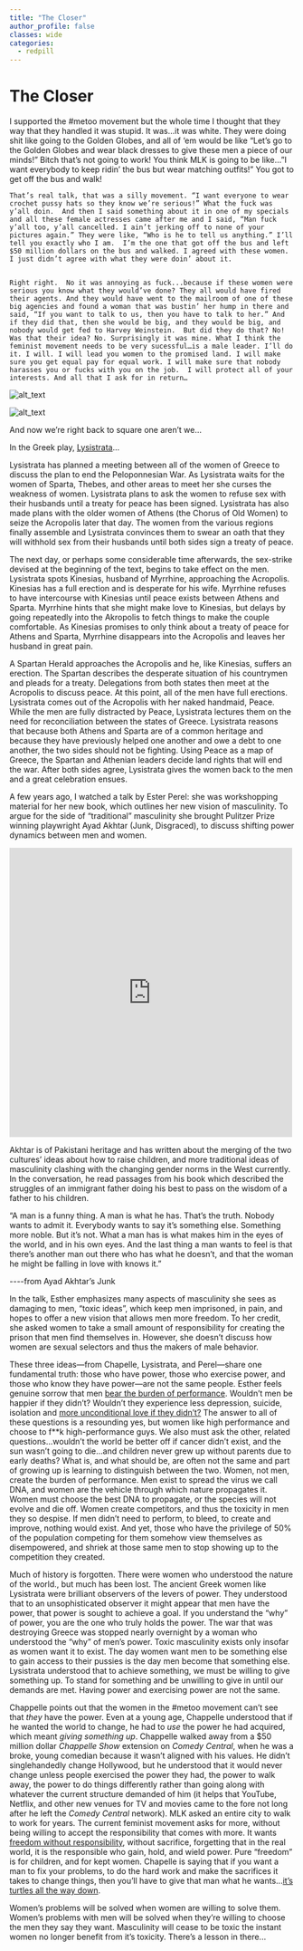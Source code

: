 ```yaml
---
title: "The Closer"
author_profile: false
classes: wide
categories:
  - redpill
---
```


<h1 class="center-text"> The Closer </h1>

<section class="indent-paragraph" markdown="1">
    I supported the #metoo movement but the whole time I thought that they way that they handled it was stupid. It was...it was white. They were doing shit like going to the Golden Globes, and all of ‘em would be like “Let’s go to the Golden Globes and wear black dresses to give these men a piece of our minds!” Bitch that’s not going to work! You think MLK is going to be like…”I want everybody to keep ridin’ the bus but wear matching outfits!” You got to get off the bus and walk!


    That’s real talk, that was a silly movement. “I want everyone to wear crochet pussy hats so they know we’re serious!” What the fuck was y’all doin.  And then I said something about it in one of my specials and all these female actresses came after me and I said, “Man fuck y’all too, y’all cancelled. I ain’t jerking off to none of your pictures again.” They were like, “Who is he to tell us anything.” I’ll tell you exactly who I am.  I’m the one that got off the bus and left $50 million dollars on the bus and walked. I agreed with these women.  I just didn’t agree with what they were doin’ about it.


    Right right.  No it was annoying as fuck...because if these women were serious you know what they would’ve done? They all would have fired their agents. And they would have went to the mailroom of one of these big agencies and found a woman that was bustin’ her hump in there and said, “If you want to talk to us, then you have to talk to her.” And if they did that, then she would be big, and they would be big, and nobody would get fed to Harvey Weinstein.  But did they do that? No! Was that their idea? No. Surprisingly it was mine. What I think the feminist movement needs to be very sucessful…is a male leader. I’ll do it. I will. I will lead you women to the promised land. I will make sure you get equal pay for equal work. I will make sure that nobody harasses you or fucks with you on the job.  I will protect all of your interests. And all that I ask for in return…

</section>

![alt_text](https://lh6.googleusercontent.com/Nifcv9n4ctwkCZ0LPt7UGvJmEZtpG09ptBppyn857hFzSLpYK-yFl2cc3SEq8Rv5d35-Y0hMMEUHbZUllHTjrhZpAqIpBHRaIwp9jdrcH_Deud6HVJxSuSs26nBRYrR4lC6IRXRJ)

![alt_text](https://lh3.googleusercontent.com/tkwZPui_wRLGV9bKCi6c8oWKvXK3tfQiEMnzReK32mTE3driYHqQgOvU8gsJSolCAws_JUG0bwnTLPxDlbL1y833mL7OXhE4EgC3fWafOH6TJJ5MwAoaDJBd0brvj58Xe5I0HEPF)


<section class="center-text"> And now we’re right back to square one aren’t we… </section>

In the Greek play, [Lysistrata](https://www.sparknotes.com/drama/lysistrata/summary/)...

<section class="indent-paragraph" markdown="1">
Lysistrata has planned a meeting between all of the women of Greece to discuss the plan to end the Peloponnesian War. As Lysistrata waits for the women of Sparta, Thebes, and other areas to meet her she curses the weakness of women. Lysistrata plans to ask the women to refuse sex with their husbands until a treaty for peace has been signed. Lysistrata has also made plans with the older women of Athens (the Chorus of Old Women) to seize the Acropolis later that day. The women from the various regions finally assemble and Lysistrata convinces them to swear an oath that they will withhold sex from their husbands until both sides sign a treaty of peace.

The next day, or perhaps some considerable time afterwards, the sex-strike devised at the beginning of the text, begins to take effect on the men. Lysistrata spots Kinesias, husband of Myrrhine, approaching the Acropolis. Kinesias has a full erection and is desperate for his wife. Myrrhine refuses to have intercourse with Kinesias until peace exists between Athens and Sparta. Myrrhine hints that she might make love to Kinesias, but delays by going repeatedly into the Akropolis to fetch things to make the couple comfortable. As Kinesias promises to only think about a treaty of peace for Athens and Sparta, Myrrhine disappears into the Acropolis and leaves her husband in great pain.

A Spartan Herald approaches the Acropolis and he, like Kinesias, suffers an erection. The Spartan describes the desperate situation of his countrymen and pleads for a treaty. Delegations from both states then meet at the Acropolis to discuss peace. At this point, all of the men have full erections. Lysistrata comes out of the Acropolis with her naked handmaid, Peace. While the men are fully distracted by Peace, Lysistrata lectures them on the need for reconciliation between the states of Greece. Lysistrata reasons that because both Athens and Sparta are of a common heritage and because they have previously helped one another and owe a debt to one another, the two sides should not be fighting. Using Peace as a map of Greece, the Spartan and Athenian leaders decide land rights that will end the war. After both sides agree, Lysistrata gives the women back to the men and a great celebration ensues.

</section>

A few years ago, I watched a talk by Ester Perel: she was workshopping material for her new book, which outlines her new vision of masculinity. To argue for the side of “traditional” masculinity she brought Pulitzer Prize winning playwright Ayad Akhtar (Junk, Disgraced), to discuss shifting power dynamics between men and women.

<iframe src="https://www.facebook.com/plugins/post.php?href=https%3A%2F%2Fwww.facebook.com%2Festher.perel%2Fposts%2F10156092078196711&show_text=true&width=500" width="500" height="511" style="border:none;overflow:hidden" scrolling="no" frameborder="0" allowfullscreen="true" allow="autoplay; clipboard-write; encrypted-media; picture-in-picture; web-share"></iframe>

Akhtar is of Pakistani heritage and has written about the merging of the two cultures’ ideas about how to raise children, and more traditional ideas of masculinity clashing with the changing gender norms in the West currently. In the conversation, he read passages from his book which described the struggles of an immigrant father doing his best to pass on the wisdom of a father to his children.
<section class="indent-paragraph" markdown="1">
“A man is a funny thing. A man is what he has. That’s the truth. Nobody wants to admit it. Everybody wants to say it’s something else. Something more noble. But it’s not. What a man has is what makes him in the eyes of the world, and in his own eyes. And the last thing a man wants to feel is that there’s another man out there who has what he doesn’t, and that the woman he might be falling in love with knows it.”

----from Ayad Akhtar’s Junk
</section>

In the talk, Esther emphasizes many aspects of masculinity she sees as damaging to men, “toxic ideas”, which keep men imprisoned, in pain, and hopes to offer a new vision that allows men more freedom. To her credit, she asked women to take a small amount of responsibility for creating the prison that men find themselves in. However, she doesn’t discuss how women are sexual selectors and thus the makers of male behavior.

These three ideas—from Chapelle, Lysistrata, and Perel—share one fundamental truth: those who have power, those who exercise power, and those who know they have power—are not the same people. Esther feels genuine sorrow that men [bear the burden of performance](https://therationalmale.com/2014/09/23/the-burden-of-performance/). Wouldn’t men be happier if they didn’t? Wouldn’t they experience less depression, suicide, isolation and [more unconditional love if they didn’t?](https://twitter.com/rationalmale/status/1194495043760836608?lang=en) The answer to all of these questions is a resounding yes, but women like high performance and choose to f**k high-performance guys. We also must ask the other, related questions...wouldn’t the world be better off if cancer didn’t exist, and the sun wasn’t going to die...and children never grew up without parents due to early deaths? What is, and what should be, are often not the same and part of growing up is learning to distinguish between the two. Women, not men, create the burden of performance. Men exist to spread the virus we call DNA, and women are the vehicle through which nature propagates it. Women must choose the best DNA to propagate, or the species will not evolve and die off. Women create competitors, and thus the toxicity in men they so despise. If men didn’t need to perform, to bleed, to create and improve, nothing would exist. And yet, those who have the privilege of 50% of the population competing for them somehow view themselves as disempowered, and shriek at those same men to stop showing up to the competition they created.

Much of history is forgotten. There were women who understood the nature of the world., but much has been lost.  The ancient Greek women like Lysistrata were brilliant observers of the levers of power. They understood that to an unsophisticated observer it might appear that men have the power, that power is sought to achieve a goal. If you understand the “why” of power, you are the one who truly holds the power. The war that was destroying Greece was stopped nearly overnight by a woman who understood the “why” of men’s power. Toxic masculinity exists only insofar as women want it to exist. The day women want men to be something else to gain access to their pussies is the day men become that something else. Lysistrata understood that to achieve something, we must be willing to give something up. To stand for something and be unwilling to give in until our demands are met. Having power and exercising power are not the same.

Chappelle points out that the women in the #metoo movement can’t see that _they_ have the power. Even at a young age, Chappelle understood that if he wanted the world to change, he had to _use_ the power he had acquired, which meant _giving something up_. Chappelle walked away from a $50 million dollar _Chappelle Show_ extension on _Comedy Central_, when he was a broke, young comedian because it wasn’t aligned with his values. He didn’t singlehandedly change Hollywood, but he understood that it would never change unless people exercised the power they had, the power to walk away, the power to do things differently rather than going along with whatever the current structure demanded of him (it helps that YouTube, Netflix, and other new venues for TV and movies came to the fore not long after he left the _Comedy Central_ network). MLK asked an entire city to walk to work for years. The current feminist movement asks for more, without being willing to accept the responsibility that comes with more. It wants [freedom without responsibility](https://ryanholiday.net/why-we-need-a-statue-of-responsibility/), without sacrifice, forgetting that in the real world, it is the responsible who gain, hold, and wield power. Pure “freedom” is for children, and for kept women. Chapelle is saying that if you want a man to fix your problems, to do the hard work and make the sacrifices it takes to change things, then you’ll have to give that man what he wants...[it’s turtles all the way down](https://en.wikipedia.org/wiki/Turtles_all_the_way_down).

Women’s problems will be solved when women are willing to solve them. Women’s problems with men will be solved when they’re willing to choose the men they say they want. Masculinity will cease to be toxic the instant women no longer benefit from it’s toxicity. There’s a lesson in there...
